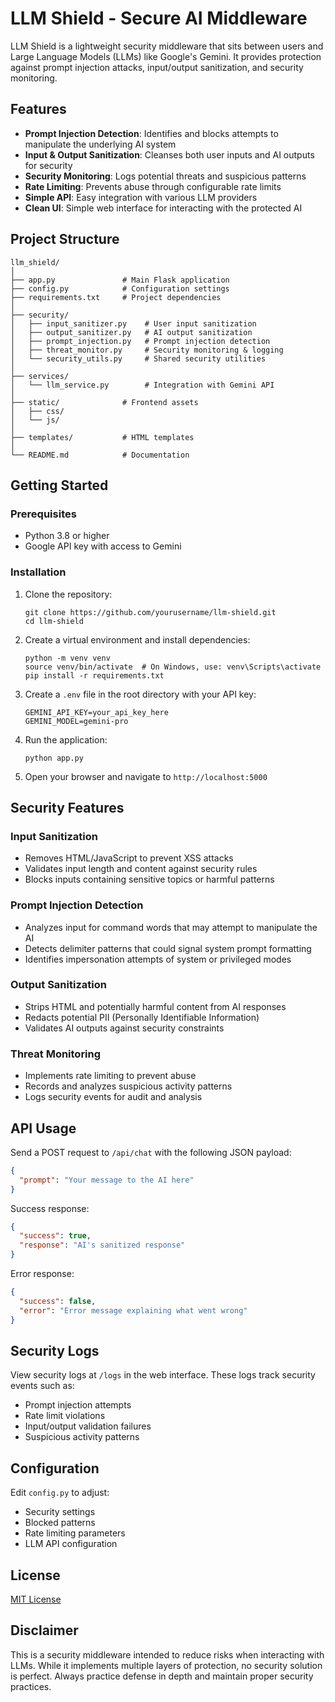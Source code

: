 # LLM Shield - Secure AI Middleware

LLM Shield is a lightweight security middleware that sits between users and Large Language Models (LLMs) like Google's Gemini. It provides protection against prompt injection attacks, input/output sanitization, and security monitoring.

## Features

- **Prompt Injection Detection**: Identifies and blocks attempts to manipulate the underlying AI system
- **Input & Output Sanitization**: Cleanses both user inputs and AI outputs for security
- **Security Monitoring**: Logs potential threats and suspicious patterns
- **Rate Limiting**: Prevents abuse through configurable rate limits
- **Simple API**: Easy integration with various LLM providers
- **Clean UI**: Simple web interface for interacting with the protected AI

## Project Structure

```
llm_shield/
│
├── app.py               # Main Flask application
├── config.py            # Configuration settings
├── requirements.txt     # Project dependencies
│
├── security/
│   ├── input_sanitizer.py    # User input sanitization
│   ├── output_sanitizer.py   # AI output sanitization
│   ├── prompt_injection.py   # Prompt injection detection
│   ├── threat_monitor.py     # Security monitoring & logging
│   └── security_utils.py     # Shared security utilities
│
├── services/
│   └── llm_service.py        # Integration with Gemini API
│
├── static/              # Frontend assets
│   ├── css/
│   └── js/
│
├── templates/           # HTML templates
│
└── README.md            # Documentation
```

## Getting Started

### Prerequisites

- Python 3.8 or higher
- Google API key with access to Gemini

### Installation

1. Clone the repository:
   ```
   git clone https://github.com/yourusername/llm-shield.git
   cd llm-shield
   ```

2. Create a virtual environment and install dependencies:
   ```
   python -m venv venv
   source venv/bin/activate  # On Windows, use: venv\Scripts\activate
   pip install -r requirements.txt
   ```

3. Create a `.env` file in the root directory with your API key:
   ```
   GEMINI_API_KEY=your_api_key_here
   GEMINI_MODEL=gemini-pro
   ```

4. Run the application:
   ```
   python app.py
   ```

5. Open your browser and navigate to `http://localhost:5000`

## Security Features

### Input Sanitization

- Removes HTML/JavaScript to prevent XSS attacks
- Validates input length and content against security rules
- Blocks inputs containing sensitive topics or harmful patterns

### Prompt Injection Detection

- Analyzes input for command words that may attempt to manipulate the AI
- Detects delimiter patterns that could signal system prompt formatting
- Identifies impersonation attempts of system or privileged modes

### Output Sanitization

- Strips HTML and potentially harmful content from AI responses
- Redacts potential PII (Personally Identifiable Information)
- Validates AI outputs against security constraints

### Threat Monitoring

- Implements rate limiting to prevent abuse
- Records and analyzes suspicious activity patterns
- Logs security events for audit and analysis

## API Usage

Send a POST request to `/api/chat` with the following JSON payload:

```json
{
  "prompt": "Your message to the AI here"
}
```

Success response:

```json
{
  "success": true,
  "response": "AI's sanitized response"
}
```

Error response:

```json
{
  "success": false,
  "error": "Error message explaining what went wrong"
}
```

## Security Logs

View security logs at `/logs` in the web interface. These logs track security events such as:

- Prompt injection attempts
- Rate limit violations
- Input/output validation failures
- Suspicious activity patterns

## Configuration

Edit `config.py` to adjust:

- Security settings
- Blocked patterns
- Rate limiting parameters
- LLM API configuration

## License

[MIT License](LICENSE)

## Disclaimer

This is a security middleware intended to reduce risks when interacting with LLMs. While it implements multiple layers of protection, no security solution is perfect. Always practice defense in depth and maintain proper security practices.